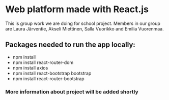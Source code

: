 # Web platform made with React.js

This is group work we are doing for school project. Members in our group are Laura Järventie, Akseli Miettinen, Salla Vuorikko and Emilia Vuorenmaa.

## Packages needed to run the app locally:

- npm install
- npm install react-router-dom
- npm install axios
- npm install react-bootstrap bootstrap
- npm install react-router-bootstrap

### More information about project will be added shortly
